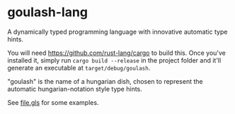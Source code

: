 # goulash-lang
A dynamically typed programming language with innovative automatic type hints.

You will need https://github.com/rust-lang/cargo to build this. Once you've installed it, simply run `cargo build --release` in the project folder and it'll generate an executable at `target/debug/goulash`.

"goulash" is the name of a hungarian dish, chosen to represent the automatic hungarian-notation style type hints.

See [file.gls](file.gls) for some examples.
